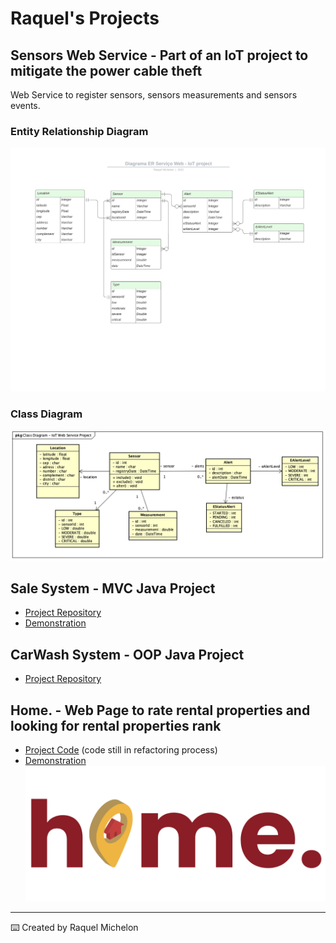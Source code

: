 # Raquel's Projects

## Sensors Web Service - Part of an IoT project to mitigate the power cable theft

Web Service to register sensors, sensors measurements and sensors events.

### Entity Relationship Diagram

![](DiagramaERIoTProject.png)

### Class Diagram

![](ClassDiagram.png)

## Sale System - MVC Java Project

- [Project Repository](https://github.com/RaquelMichelon/SalesSystemMVC)
- [Demonstration](https://www.youtube.com/watch?v=aP-1xXkPsm0&t=56s)

## CarWash System - OOP Java Project

- [Project Repository](https://github.com/RaquelMichelon/CarWashSystem---OOP-Project)

## Home. - Web Page to rate rental properties and looking for rental properties rank

- [Project Code](PROJETO-DE-SOFTWARE-II) (code still in refactoring process)
- [Demonstration](https://studio.youtube.com/video/ri1dlWPbfgI/edit)
![](PROJETO-DE-SOFTWARE-II/homeProjetoFinal/Images/logo-cores-projeto.png)

---

⌨️ Created by Raquel Michelon
